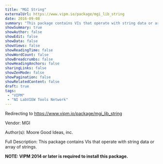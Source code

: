 ```yaml
---
title: "MGI String"
externalUrl: https://www.vipm.io/package/mgi_lib_string
date: 2016-09-08
summary: "This package contains VIs that operate with string data or array of strings."
showSummary: true
showAuthor: false
showEdit: false
showData: false
showViews: false
showReadingTime: false
showWordCount: false
showBreadcrumbs: false
showHeadingAnchors: false
sharingLinks: false
showZenMode: false
showPagination: false
showRelatedContent: false
draft: true
tags:
 - "VIPM"
 - "NI LabVIEW Tools Network"
---
```


Redirecting to https://www.vipm.io/package/mgi_lib_string

Vendor: MGI

Author(s): Moore Good Ideas, inc.
 
Full Description:
This package contains VIs that operate with string data or array of strings.

**NOTE:  VIPM 2014 or later  is required to install this package.**